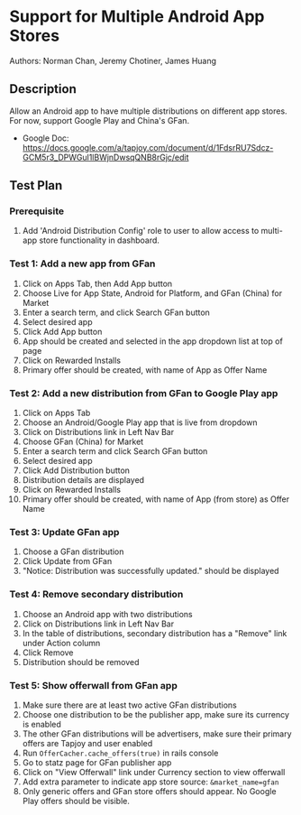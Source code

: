 # Support for Multiple Android App Stores

Authors: Norman Chan, Jeremy Chotiner, James Huang


## Description
Allow an Android app to have multiple distributions on different app stores.  For now, support Google Play and China's GFan.

* Google Doc: https://docs.google.com/a/tapjoy.com/document/d/1FdsrRU7Sdcz-GCM5r3_DPWGul1lBWjnDwsqQNB8rGjc/edit

## Test Plan

### Prerequisite

1. Add 'Android Distribution Config' role to user to allow access to multi-app store functionality in dashboard.

### Test 1: Add a new app from GFan

1. Click on Apps Tab, then Add App button
2. Choose Live for App State, Android for Platform, and GFan (China) for Market
3. Enter a search term, and click Search GFan button
4. Select desired app
5. Click Add App button
6. App should be created and selected in the app dropdown list at top of page
7. Click on Rewarded Installs
8. Primary offer should be created, with name of App as Offer Name

### Test 2: Add a new distribution from GFan to Google Play app

1. Click on Apps Tab
2. Choose an Android/Google Play app that is live from dropdown
3. Click on Distributions link in Left Nav Bar
4. Choose GFan (China) for Market
5. Enter a search term and click Search GFan button
6. Select desired app
7. Click Add Distribution button
8. Distribution details are displayed
9. Click on Rewarded Installs
10. Primary offer should be created, with name of App (from store) as Offer Name

### Test 3: Update GFan app

1. Choose a GFan distribution
2. Click Update from GFan
3. "Notice: Distribution was successfully updated." should be displayed

### Test 4: Remove secondary distribution

1. Choose an Android app with two distributions
2. Click on Distributions link in Left Nav Bar
3. In the table of distributions, secondary distribution has a "Remove" link under Action column
4. Click Remove
5. Distribution should be removed

### Test 5: Show offerwall from GFan app

1. Make sure there are at least two active GFan distributions
2. Choose one distribution to be the publisher app, make sure its currency is enabled
3. The other GFan distributions will be advertisers, make sure their primary offers are Tapjoy and user enabled
4. Run `OfferCacher.cache_offers(true)` in rails console
5. Go to statz page for GFan publisher app
6. Click on "View Offerwall" link under Currency section to view offerwall
7. Add extra parameter to indicate app store source: `&market_name=gfan`
8. Only generic offers and GFan store offers should appear.  No Google Play offers should be visible.

